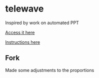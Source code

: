 # telewave
Inspired by work on automated PPT

[Access it here](https://gjeuken.github.io/telewave/)

[Instructions here](instructions.md)

## Fork
Made some adjustments to the proportions
